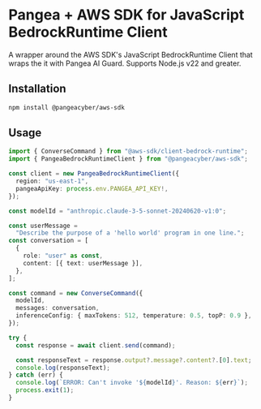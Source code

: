 # Pangea + AWS SDK for JavaScript BedrockRuntime Client

A wrapper around the AWS SDK's JavaScript BedrockRuntime Client that wraps the
it with Pangea AI Guard. Supports Node.js v22 and greater.

## Installation

```bash
npm install @pangeacyber/aws-sdk
```

## Usage

```typescript
import { ConverseCommand } from "@aws-sdk/client-bedrock-runtime";
import { PangeaBedrockRuntimeClient } from "@pangeacyber/aws-sdk";

const client = new PangeaBedrockRuntimeClient({
  region: "us-east-1",
  pangeaApiKey: process.env.PANGEA_API_KEY!,
});

const modelId = "anthropic.claude-3-5-sonnet-20240620-v1:0";

const userMessage =
  "Describe the purpose of a 'hello world' program in one line.";
const conversation = [
  {
    role: "user" as const,
    content: [{ text: userMessage }],
  },
];

const command = new ConverseCommand({
  modelId,
  messages: conversation,
  inferenceConfig: { maxTokens: 512, temperature: 0.5, topP: 0.9 },
});

try {
  const response = await client.send(command);

  const responseText = response.output?.message?.content?.[0].text;
  console.log(responseText);
} catch (err) {
  console.log(`ERROR: Can't invoke '${modelId}'. Reason: ${err}`);
  process.exit(1);
}
```
